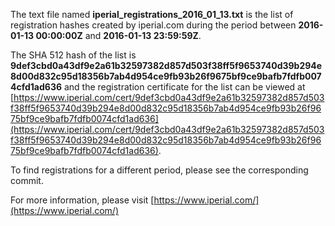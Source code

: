 The text file named **iperial_registrations_2016_01_13.txt** is the list of registration hashes created by iperial.com during the period between **2016-01-13 00:00:00Z** and **2016-01-13 23:59:59Z**.

The SHA 512 hash of the list is **9def3cbd0a43df9e2a61b32597382d857d503f38ff5f9653740d39b294e8d00d832c95d18356b7ab4d954ce9fb93b26f9675bf9ce9bafb7fdfb0074cfd1ad636** and the registration certificate for the list can be viewed at [https://www.iperial.com/cert/9def3cbd0a43df9e2a61b32597382d857d503f38ff5f9653740d39b294e8d00d832c95d18356b7ab4d954ce9fb93b26f9675bf9ce9bafb7fdfb0074cfd1ad636](https://www.iperial.com/cert/9def3cbd0a43df9e2a61b32597382d857d503f38ff5f9653740d39b294e8d00d832c95d18356b7ab4d954ce9fb93b26f9675bf9ce9bafb7fdfb0074cfd1ad636).

To find registrations for a different period, please see the corresponding commit.

For more information, please visit [https://www.iperial.com/](https://www.iperial.com/)

